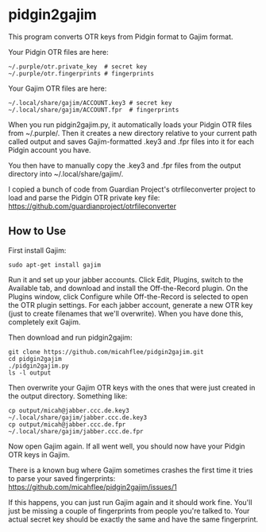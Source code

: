 pidgin2gajim
============

This program converts OTR keys from Pidgin format to Gajim format.

Your Pidgin OTR files are here:

    ~/.purple/otr.private_key  # secret key
    ~/.purple/otr.fingerprints # fingerprints

Your Gajim OTR files are here:

    ~/.local/share/gajim/ACCOUNT.key3 # secret key
    ~/.local/share/gajim/ACCOUNT.fpr  # fingerprints

When you run pidgin2gajim.py, it automatically loads your Pidgin OTR files from ~/.purple/. Then it creates a new directory relative to your current path called output and saves Gajim-formatted .key3 and .fpr files into it for each Pidgin account you have.

You then have to manually copy the .key3 and .fpr files from the output directory into ~/.local/share/gajim/.

I copied a bunch of code from Guardian Project's otrfileconverter project to load and parse the Pidgin OTR private key file: https://github.com/guardianproject/otrfileconverter

How to Use
----------

First install Gajim:

    sudo apt-get install gajim

Run it and set up your jabber accounts. Click Edit, Plugins, switch to the Available tab, and download and install the Off-the-Record plugin. On the Plugins window, click Configure while Off-the-Record is selected to open the OTR plugin settings. For each jabber account, generate a new OTR key (just to create filenames that we'll overwrite). When you have done this, completely exit Gajim.

Then download and run pidgin2gajim:

    git clone https://github.com/micahflee/pidgin2gajim.git
    cd pidgin2gajim
    ./pidgin2gajim.py
    ls -l output

Then overwrite your Gajim OTR keys with the ones that were just created in the output directory. Something like:

    cp output/micah@jabber.ccc.de.key3 ~/.local/share/gajim/jabber.ccc.de.key3
    cp output/micah@jabber.ccc.de.fpr ~/.local/share/gajim/jabber.ccc.de.fpr

Now open Gajim again. If all went well, you should now have your Pidgin OTR keys in Gajim.

There is a known bug where Gajim sometimes crashes the first time it tries to parse your saved fingerprints: https://github.com/micahflee/pidgin2gajim/issues/1

If this happens, you can just run Gajim again and it should work fine. You'll just be missing a couple of fingerprints from people you're talked to. Your actual secret key should be exactly the same and have the same fingerprint.
